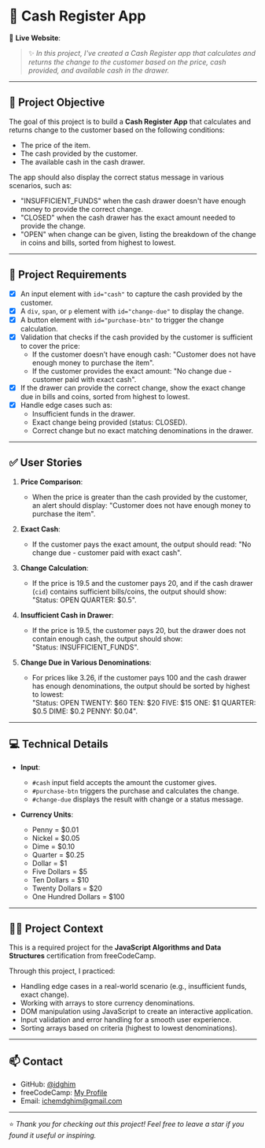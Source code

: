 # 🏦 Cash Register App

🔗 **Live Website**: []()

> ✨ *In this project, I've created a Cash Register app that calculates and returns the change to the customer based on the price, cash provided, and available cash in the drawer.*

---

## 🎯 Project Objective

The goal of this project is to build a **Cash Register App** that calculates and returns change to the customer based on the following conditions:
- The price of the item.
- The cash provided by the customer.
- The available cash in the cash drawer.

The app should also display the correct status message in various scenarios, such as:
- "INSUFFICIENT_FUNDS" when the cash drawer doesn't have enough money to provide the correct change.
- "CLOSED" when the cash drawer has the exact amount needed to provide the change.
- "OPEN" when change can be given, listing the breakdown of the change in coins and bills, sorted from highest to lowest.

---

## 📌 Project Requirements

- [x] An input element with `id="cash"` to capture the cash provided by the customer.
- [x] A `div`, `span`, or `p` element with `id="change-due"` to display the change.
- [x] A button element with `id="purchase-btn"` to trigger the change calculation.
- [x] Validation that checks if the cash provided by the customer is sufficient to cover the price:
  - If the customer doesn’t have enough cash: "Customer does not have enough money to purchase the item".
  - If the customer provides the exact amount: "No change due - customer paid with exact cash".
- [x] If the drawer can provide the correct change, show the exact change due in bills and coins, sorted from highest to lowest.
- [x] Handle edge cases such as:
  - Insufficient funds in the drawer.
  - Exact change being provided (status: CLOSED).
  - Correct change but no exact matching denominations in the drawer.

---

## ✅ User Stories

1. **Price Comparison**:
   - When the price is greater than the cash provided by the customer, an alert should display: "Customer does not have enough money to purchase the item".
   
2. **Exact Cash**:
   - If the customer pays the exact amount, the output should read: "No change due - customer paid with exact cash".

3. **Change Calculation**:
   - If the price is 19.5 and the customer pays 20, and if the cash drawer (`cid`) contains sufficient bills/coins, the output should show:  
   "Status: OPEN QUARTER: $0.5".

4. **Insufficient Cash in Drawer**:
   - If the price is 19.5, the customer pays 20, but the drawer does not contain enough cash, the output should show:  
   "Status: INSUFFICIENT_FUNDS".

5. **Change Due in Various Denominations**:
   - For prices like 3.26, if the customer pays 100 and the cash drawer has enough denominations, the output should be sorted by highest to lowest:  
   "Status: OPEN TWENTY: $60 TEN: $20 FIVE: $15 ONE: $1 QUARTER: $0.5 DIME: $0.2 PENNY: $0.04".

---

## 💻 Technical Details

- **Input**: 
  - `#cash` input field accepts the amount the customer gives.
  - `#purchase-btn` triggers the purchase and calculates the change.
  - `#change-due` displays the result with change or a status message.

- **Currency Units**: 
  - Penny = $0.01
  - Nickel = $0.05
  - Dime = $0.10
  - Quarter = $0.25
  - Dollar = $1
  - Five Dollars = $5
  - Ten Dollars = $10
  - Twenty Dollars = $20
  - One Hundred Dollars = $100

---

## 🧑‍💻 Project Context

This is a required project for the **JavaScript Algorithms and Data Structures** certification from freeCodeCamp.

Through this project, I practiced:

- Handling edge cases in a real-world scenario (e.g., insufficient funds, exact change).
- Working with arrays to store currency denominations.
- DOM manipulation using JavaScript to create an interactive application.
- Input validation and error handling for a smooth user experience.
- Sorting arrays based on criteria (highest to lowest denominations).

---

## 📫 Contact

- GitHub: [@idghim](https://github.com/idghim)  
- freeCodeCamp: [My Profile](https://www.freecodecamp.org/IchemD)  
- Email: [ichemdghim@gmail.com](mailto:ichemdghim@gmail.com)
---

⭐ *Thank you for checking out this project! Feel free to leave a star if you found it useful or inspiring.*

